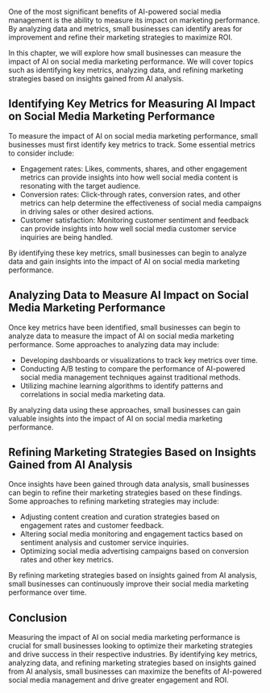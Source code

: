 

One of the most significant benefits of AI-powered social media management is the ability to measure its impact on marketing performance. By analyzing data and metrics, small businesses can identify areas for improvement and refine their marketing strategies to maximize ROI.

In this chapter, we will explore how small businesses can measure the impact of AI on social media marketing performance. We will cover topics such as identifying key metrics, analyzing data, and refining marketing strategies based on insights gained from AI analysis.

Identifying Key Metrics for Measuring AI Impact on Social Media Marketing Performance
-------------------------------------------------------------------------------------

To measure the impact of AI on social media marketing performance, small businesses must first identify key metrics to track. Some essential metrics to consider include:

* Engagement rates: Likes, comments, shares, and other engagement metrics can provide insights into how well social media content is resonating with the target audience.
* Conversion rates: Click-through rates, conversion rates, and other metrics can help determine the effectiveness of social media campaigns in driving sales or other desired actions.
* Customer satisfaction: Monitoring customer sentiment and feedback can provide insights into how well social media customer service inquiries are being handled.

By identifying these key metrics, small businesses can begin to analyze data and gain insights into the impact of AI on social media marketing performance.

Analyzing Data to Measure AI Impact on Social Media Marketing Performance
-------------------------------------------------------------------------

Once key metrics have been identified, small businesses can begin to analyze data to measure the impact of AI on social media marketing performance. Some approaches to analyzing data may include:

* Developing dashboards or visualizations to track key metrics over time.
* Conducting A/B testing to compare the performance of AI-powered social media management techniques against traditional methods.
* Utilizing machine learning algorithms to identify patterns and correlations in social media marketing data.

By analyzing data using these approaches, small businesses can gain valuable insights into the impact of AI on social media marketing performance.

Refining Marketing Strategies Based on Insights Gained from AI Analysis
-----------------------------------------------------------------------

Once insights have been gained through data analysis, small businesses can begin to refine their marketing strategies based on these findings. Some approaches to refining marketing strategies may include:

* Adjusting content creation and curation strategies based on engagement rates and customer feedback.
* Altering social media monitoring and engagement tactics based on sentiment analysis and customer service inquiries.
* Optimizing social media advertising campaigns based on conversion rates and other key metrics.

By refining marketing strategies based on insights gained from AI analysis, small businesses can continuously improve their social media marketing performance over time.

Conclusion
----------

Measuring the impact of AI on social media marketing performance is crucial for small businesses looking to optimize their marketing strategies and drive success in their respective industries. By identifying key metrics, analyzing data, and refining marketing strategies based on insights gained from AI analysis, small businesses can maximize the benefits of AI-powered social media management and drive greater engagement and ROI.
